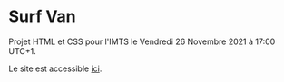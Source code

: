 # Surf Van

Projet HTML et CSS pour l'IMTS le Vendredi 26 Novembre 2021 à 17:00 UTC+1.

Le site est accessible <a href="https://djalexkidd.github.io/surf-van/">ici</a>.